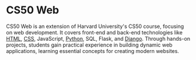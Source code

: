 # CS50 Web 

CS50 Web is an extension of Harvard University's CS50 course, focusing on web development. It covers front-end and back-end technologies like [HTML](/wiki/HTML), [CSS](/wiki/CSS), JavaScript, [Python](/wiki/Python), SQL, Flask, and [Django](/wiki/Django). Through hands-on projects, students gain practical experience in building dynamic web applications, learning essential concepts for creating modern websites.